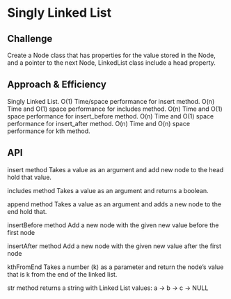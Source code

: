 # Singly Linked List

## Challenge

Create a Node class that has properties for the value stored in the Node, and a pointer to the next Node, LinkedList class include a head property.

## Approach & Efficiency

Singly Linked List.
O(1) Time/space performance for insert method.
O(n) Time and O(1) space performance for includes method.
O(n) Time and O(1) space performance for insert_before method.
O(n) Time and O(1) space performance for insert_after method.
O(n) Time and O(n) space performance for kth method.

## API

insert method
Takes a value as an argument and add new node to the head hold that value.

includes method
Takes a value as an argument and returns a boolean.

append method
Takes a value as an argument and adds a new node to the end hold that.

insertBefore method
Add a new node with the given new value before the first node

insertAfter method
Add a new node with the given new value after the first node

kthFromEnd
Takes a number (k) as a parameter and return the node’s value that is k from the end of the linked list.

str method
returns a string with Linked List values: a -> b -> c -> NULL
